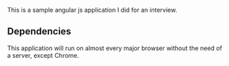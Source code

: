 This is a sample angular js application I did for an interview.


## Dependencies

This application will run on almost every major browser without the need of a server, except Chrome.